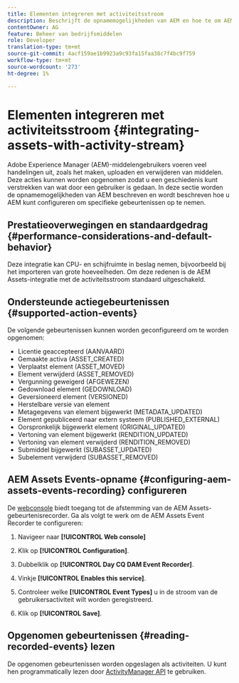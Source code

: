 ```yaml
---
title: Elementen integreren met activiteitsstroom
description: Beschrijft de opnamemogelijkheden van AEM en hoe te om AEM te vormen om specifieke gebeurtenissen te registreren.
contentOwner: AG
feature: Beheer van bedrijfsmiddelen
role: Developer
translation-type: tm+mt
source-git-commit: 4acf159ae1b9923a9c93fa15faa38c7f4bc9f759
workflow-type: tm+mt
source-wordcount: '273'
ht-degree: 1%

---
```



# Elementen integreren met activiteitsstroom {#integrating-assets-with-activity-stream}

Adobe Experience Manager (AEM)-middelengebruikers voeren veel handelingen uit, zoals het maken, uploaden en verwijderen van middelen. Deze acties kunnen worden opgenomen zodat u een geschiedenis kunt verstrekken van wat door een gebruiker is gedaan. In deze sectie worden de opnamemogelijkheden van AEM beschreven en wordt beschreven hoe u AEM kunt configureren om specifieke gebeurtenissen op te nemen.

## Prestatieoverwegingen en standaardgedrag {#performance-considerations-and-default-behavior}

Deze integratie kan CPU- en schijfruimte in beslag nemen, bijvoorbeeld bij het importeren van grote hoeveelheden. Om deze redenen is de AEM Assets-integratie met de activiteitsstroom standaard uitgeschakeld.

## Ondersteunde actiegebeurtenissen {#supported-action-events}

De volgende gebeurtenissen kunnen worden geconfigureerd om te worden opgenomen:

* Licentie geaccepteerd (AANVAARD)
* Gemaakte activa (ASSET_CREATED)
* Verplaatst element (ASSET_MOVED)
* Element verwijderd (ASSET_REMOVED)
* Vergunning geweigerd (AFGEWEZEN)
* Gedownload element (GEDOWNLOAD)
* Geversioneerd element (VERSIONED)
* Herstelbare versie van element
* Metagegevens van element bijgewerkt (METADATA_UPDATED)
* Element gepubliceerd naar extern systeem (PUBLISHED_EXTERNAL)
* Oorspronkelijk bijgewerkt element (ORIGINAL_UPDATED)
* Vertoning van element bijgewerkt (RENDITION_UPDATED)
* Vertoning van element verwijderd (RENDITION_REMOVED)
* Submiddel bijgewerkt (SUBASSET_UPDATED)
* Subelement verwijderd (SUBASSET_REMOVED)

## AEM Assets Events-opname {#configuring-aem-assets-events-recording} configureren

De [webconsole](/help/sites-deploying/configuring-osgi.md) biedt toegang tot de afstemming van de AEM Assets-gebeurtenisrecorder. Ga als volgt te werk om de AEM Assets Event Recorder te configureren:

1. Navigeer naar **[!UICONTROL Web console]**

1. Klik op **[!UICONTROL Configuration]**.

1. Dubbelklik op **[!UICONTROL Day CQ DAM Event Recorder]**.

1. Vinkje **[!UICONTROL Enables this service]**.

1. Controleer welke **[!UICONTROL Event Types]** u in de stroom van de gebruikersactiviteit wilt worden geregistreerd.

1. Klik op **[!UICONTROL Save]**.

## Opgenomen gebeurtenissen {#reading-recorded-events} lezen

De opgenomen gebeurtenissen worden opgeslagen als activiteiten. U kunt hen programmatically lezen door [ActivityManager API](https://helpx.adobe.com/experience-manager/6-4/sites/developing/using/reference-materials/javadoc/com/adobe/granite/activitystreams/ActivityManager.html) te gebruiken.
